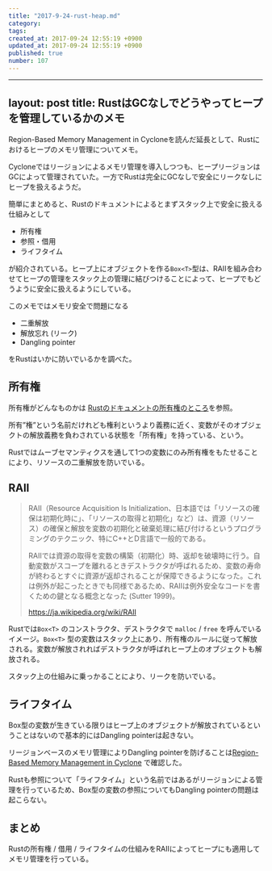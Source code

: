 ```yaml
---
title: "2017-9-24-rust-heap.md"
category: 
tags: 
created_at: 2017-09-24 12:55:19 +0900
updated_at: 2017-09-24 12:55:19 +0900
published: true
number: 107
---
```


---
layout: post
title:  RustはGCなしでどうやってヒープを管理しているかのメモ
---

Region-Based Memory Management in Cycloneを読んだ延長として、Rustにおけるヒープのメモリ管理についてメモ。

 Cycloneではリージョンによるメモリ管理を導入しつつも、ヒープリージョンはGCによって管理されていた。一方でRustは完全にGCなしで安全にリークなしにヒープを扱えるようだ。

簡単にまとめると、Rustのドキュメントによるとまずスタック上で安全に扱える仕組みとして

+ 所有権
+ 参照・借用
+ ライフタイム

が紹介されている。ヒープ上にオブジェクトを作る`Box<T>`型は、RAIIを組み合わせてヒープの管理をスタック上の管理に結びつけることによって、ヒープでもどうように安全に扱えるようにしている。

このメモではメモリ安全で問題になる

+ 二重解放
+ 解放忘れ (リーク)
+ Dangling pointer

をRustはいかに防いでいるかを調べた。

## 所有権

所有権がどんなものかは [Rustのドキュメントの所有権のところ](http://rust-lang-ja.github.io/the-rust-programming-language-ja/1.6/book/ownership.html)を参照。

所有”権”という名前だけれども権利というより義務に近く、変数がそのオブジェクトの解放義務を負わされている状態を「所有権」を持っている、という。

Rustではムーブセマンティクスを通して1つの変数にのみ所有権をもたせることにより、リソースの二重解放を防いでいる。

## RAII

> RAII（Resource Acquisition Is Initialization、日本語では「リソースの確保は初期化時に」、「リソースの取得と初期化」など）は、資源（リソース）の確保と解放を変数の初期化と破棄処理に結び付けるというプログラミングのテクニック、特にC++とD言語で一般的である。
> 
> RAIIでは資源の取得を変数の構築（初期化）時、返却を破壊時に行う。自動変数がスコープを離れるときデストラクタが呼ばれるため、変数の寿命が終わるとすぐに資源が返却されることが保障できるようになった。これは例外が起こったときでも同様であるため、RAIIは例外安全なコードを書くための鍵となる概念となった (Sutter 1999)。
> 
> https://ja.wikipedia.org/wiki/RAII


Rustでは`Box<T>` のコンストラクタ、デストラクタで `malloc` / `free` を呼んでいるイメージ。`Box<T>` 型の変数はスタック上にあり、所有権のルールに従って解放される。変数が解放されればデストラクタが呼ばれヒープ上のオブジェクトも解放される。

スタック上の仕組みに乗っかることにより、リークを防いでいる。

## ライフタイム

Box型の変数が生きている限りはヒープ上のオブジェクトが解放されているということはないので基本的にはDangling pointerは起きない。

リージョンベースのメモリ管理によりDangling pointerを防げることは[Region-Based Memory Management in Cyclone](https://www.cs.umd.edu/projects/cyclone/papers/cyclone-regions.pdf) で確認した。

Rustも参照について「ライフタイム」という名前ではあるがリージョンによる管理を行っているため、Box型の変数の参照についてもDangling pointerの問題は起こらない。

## まとめ
 Rustの所有権 / 借用 / ライフタイムの仕組みをRAIIによってヒープにも適用してメモリ管理を行っている。

